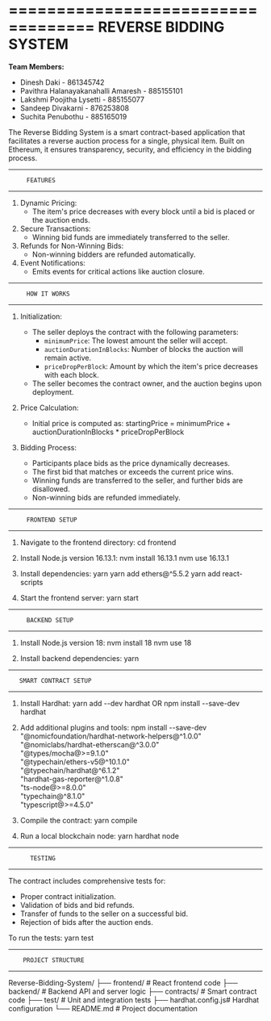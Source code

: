 ===================================
         REVERSE BIDDING SYSTEM
===================================

**Team Members:**

- Dinesh Daki - 861345742
- Pavithra Halanayakanahalli Amaresh - 885155101
- Lakshmi Poojitha Lysetti - 885155077
- Sandeep Divakarni - 876253808
- Suchita Penubothu - 885165019

The Reverse Bidding System is a smart contract-based application that facilitates a reverse auction process for a single, physical item. Built on Ethereum, it ensures transparency, security, and efficiency in the bidding process.

-----------------------------------
         FEATURES
-----------------------------------
1. Dynamic Pricing:
   - The item's price decreases with every block until a bid is placed or the auction ends.
2. Secure Transactions:
   - Winning bid funds are immediately transferred to the seller.
3. Refunds for Non-Winning Bids:
   - Non-winning bidders are refunded automatically.
4. Event Notifications:
   - Emits events for critical actions like auction closure.

-----------------------------------
         HOW IT WORKS
-----------------------------------
1. Initialization:
   - The seller deploys the contract with the following parameters:
     - `minimumPrice`: The lowest amount the seller will accept.
     - `auctionDurationInBlocks`: Number of blocks the auction will remain active.
     - `priceDropPerBlock`: Amount by which the item's price decreases with each block.
   - The seller becomes the contract owner, and the auction begins upon deployment.

2. Price Calculation:
   - Initial price is computed as:
     startingPrice = minimumPrice + auctionDurationInBlocks * priceDropPerBlock

3. Bidding Process:
   - Participants place bids as the price dynamically decreases.
   - The first bid that matches or exceeds the current price wins.
   - Winning funds are transferred to the seller, and further bids are disallowed.
   - Non-winning bids are refunded immediately.

-----------------------------------
         FRONTEND SETUP
-----------------------------------
1. Navigate to the frontend directory:
   cd frontend

2. Install Node.js version 16.13.1:
   nvm install 16.13.1
   nvm use 16.13.1

3. Install dependencies:
   yarn
   yarn add ethers@^5.5.2
   yarn add react-scripts

4. Start the frontend server:
   yarn start

-----------------------------------
         BACKEND SETUP
-----------------------------------
1. Install Node.js version 18:
   nvm install 18
   nvm use 18

2. Install backend dependencies:
   yarn


-----------------------------------
       SMART CONTRACT SETUP
-----------------------------------
1. Install Hardhat:
   yarn add --dev hardhat
   OR
   npm install --save-dev hardhat

2. Add additional plugins and tools:
   npm install --save-dev \
   "@nomicfoundation/hardhat-network-helpers@^1.0.0" \
   "@nomiclabs/hardhat-etherscan@^3.0.0" \
   "@types/mocha@>=9.1.0" \
   "@typechain/ethers-v5@^10.1.0" \
   "@typechain/hardhat@^6.1.2" \
   "hardhat-gas-reporter@^1.0.8" \
   "ts-node@>=8.0.0" \
   "typechain@^8.1.0" \
   "typescript@>=4.5.0"

3. Compile the contract:
   yarn compile

4. Run a local blockchain node:
   yarn hardhat node

-----------------------------------
          TESTING
-----------------------------------
The contract includes comprehensive tests for:
- Proper contract initialization.
- Validation of bids and bid refunds.
- Transfer of funds to the seller on a successful bid.
- Rejection of bids after the auction ends.

To run the tests:
   yarn test

-----------------------------------
        PROJECT STRUCTURE
-----------------------------------
Reverse-Bidding-System/
├── frontend/        # React frontend code
├── backend/         # Backend API and server logic
├── contracts/       # Smart contract code
├── test/            # Unit and integration tests
├── hardhat.config.js# Hardhat configuration
└── README.md        # Project documentation

